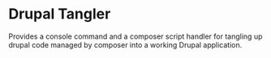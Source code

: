 # Drupal Tangler

Provides a console command and a composer script handler for tangling up drupal
code managed by composer into a working Drupal application.
